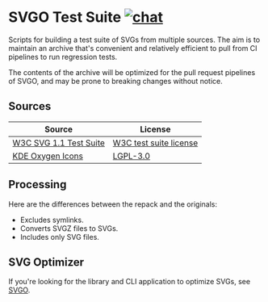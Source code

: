 # SVGO Test Suite [![chat](https://img.shields.io/discord/815166721315831868)](https://discord.gg/z8jX8NYxrE)

Scripts for building a test suite of SVGs from multiple sources. The aim is to maintain an archive that's convenient and relatively efficient to pull from CI pipelines to run regression tests.

The contents of the archive will be optimized for the pull request pipelines of SVGO, and may be prone to breaking changes without notice.

## Sources

| Source | License |
|---|---|
| [W3C SVG 1.1 Test Suite](https://www.w3.org/Graphics/SVG/Test/20110816/) | [W3C test suite license](https://www.w3.org/copyright/test-suite-license-2023) |
| [KDE Oxygen Icons](https://download.kde.org/stable/frameworks/5.113/oxygen-icons-5.113.0.tar.xz.mirrorlist) | [LGPL-3.0](https://invent.kde.org/frameworks/oxygen-icons/-/blob/master/COPYING) |

## Processing

Here are the differences between the repack and the originals:

* Excludes symlinks.
* Converts SVGZ files to SVGs.
* Includes only SVG files.

## SVG Optimizer

If you're looking for the library and CLI application to optimize SVGs, see [SVGO](https://github.com/svg/svgo).
